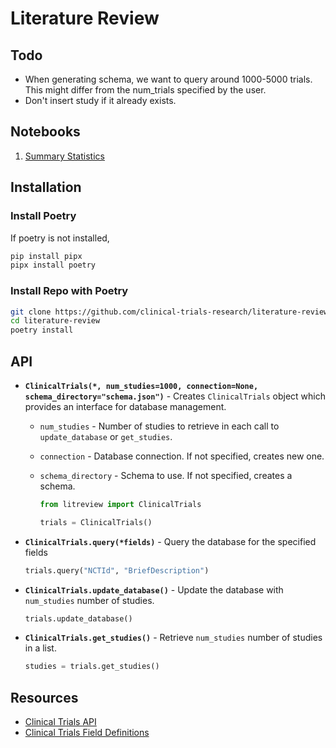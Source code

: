 # Literature Review

## Todo

- When generating schema, we want to query around 1000-5000 trials. This might differ from the num_trials specified by the user.
- Don't insert study if it already exists.

## Notebooks

1. [Summary Statistics](./notebooks/01-summary-stats.ipynb)

## Installation

### Install Poetry

If poetry is not installed,

```bash
pip install pipx
pipx install poetry
```

### Install Repo with Poetry

```bash
git clone https://github.com/clinical-trials-research/literature-review.git
cd literature-review
poetry install
```

## API

- **`ClinicalTrials(*, num_studies=1000, connection=None, schema_directory="schema.json")`** - Creates `ClinicalTrials` object which provides an interface for database management.
  - `num_studies` - Number of studies to retrieve in each call to `update_database` or `get_studies`.
  - `connection` - Database connection. If not specified, creates new one.
  - `schema_directory` - Schema to use. If not specified, creates a schema.

    ```python
    from litreview import ClinicalTrials

    trials = ClinicalTrials()
    ```

- **`ClinicalTrials.query(*fields)`** - Query the database for the specified fields

    ```python
    trials.query("NCTId", "BriefDescription")
    ```

- **`ClinicalTrials.update_database()`** - Update the database with `num_studies` number of studies.

    ```python
    trials.update_database()
    ```

- **`ClinicalTrials.get_studies()`** - Retrieve `num_studies` number of studies in a list.

    ```python
    studies = trials.get_studies()
    ```

## Resources

- [Clinical Trials API](https://clinicaltrials.gov/data-api/api)
- [Clinical Trials Field Definitions](https://clinicaltrials.gov/data-api/about-api/study-data-structure)
